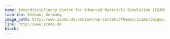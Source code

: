 ```yaml
---
name: Interdisciplinary Centre for Advanced Materials Simulation (ICAMS)
location: Bochum, Germany
image_path: http://www.icams.de/content/wp-content/themes/icams/images/logo.png
link: http://www.icams.de
blurb:
---
```

